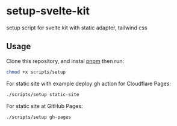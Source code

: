 # setup-svelte-kit
setup script for svelte kit with static adapter, tailwind css

## Usage
Clone this repository, and instal [pnpm](https://pnpm.io/installation) then run:

```bash
chmod +x scripts/setup
```

For static site with example deploy gh action for Cloudflare Pages:
```bash
./scripts/setup static-site
```

For static site at GitHub Pages:
```bash
./scripts/setup gh-pages
```
